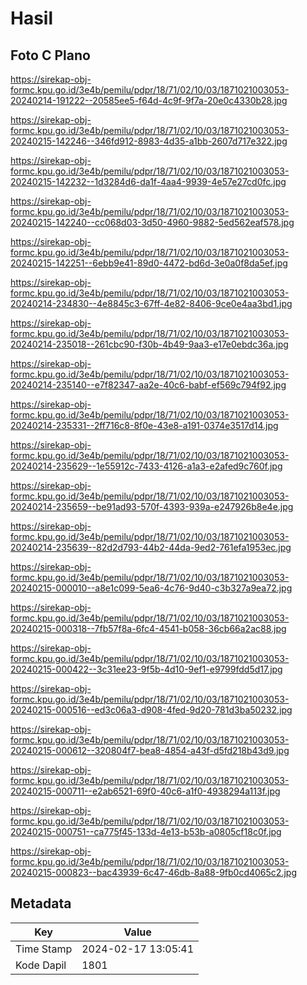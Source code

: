 # Hasil

## Foto C Plano

https://sirekap-obj-formc.kpu.go.id/3e4b/pemilu/pdpr/18/71/02/10/03/1871021003053-20240214-191222--20585ee5-f64d-4c9f-9f7a-20e0c4330b28.jpg

https://sirekap-obj-formc.kpu.go.id/3e4b/pemilu/pdpr/18/71/02/10/03/1871021003053-20240215-142246--346fd912-8983-4d35-a1bb-2607d717e322.jpg

https://sirekap-obj-formc.kpu.go.id/3e4b/pemilu/pdpr/18/71/02/10/03/1871021003053-20240215-142232--1d3284d6-da1f-4aa4-9939-4e57e27cd0fc.jpg

https://sirekap-obj-formc.kpu.go.id/3e4b/pemilu/pdpr/18/71/02/10/03/1871021003053-20240215-142240--cc068d03-3d50-4960-9882-5ed562eaf578.jpg

https://sirekap-obj-formc.kpu.go.id/3e4b/pemilu/pdpr/18/71/02/10/03/1871021003053-20240215-142251--6ebb9e41-89d0-4472-bd6d-3e0a0f8da5ef.jpg

https://sirekap-obj-formc.kpu.go.id/3e4b/pemilu/pdpr/18/71/02/10/03/1871021003053-20240214-234830--4e8845c3-67ff-4e82-8406-9ce0e4aa3bd1.jpg

https://sirekap-obj-formc.kpu.go.id/3e4b/pemilu/pdpr/18/71/02/10/03/1871021003053-20240214-235018--261cbc90-f30b-4b49-9aa3-e17e0ebdc36a.jpg

https://sirekap-obj-formc.kpu.go.id/3e4b/pemilu/pdpr/18/71/02/10/03/1871021003053-20240214-235140--e7f82347-aa2e-40c6-babf-ef569c794f92.jpg

https://sirekap-obj-formc.kpu.go.id/3e4b/pemilu/pdpr/18/71/02/10/03/1871021003053-20240214-235331--2ff716c8-8f0e-43e8-a191-0374e3517d14.jpg

https://sirekap-obj-formc.kpu.go.id/3e4b/pemilu/pdpr/18/71/02/10/03/1871021003053-20240214-235629--1e55912c-7433-4126-a1a3-e2afed9c760f.jpg

https://sirekap-obj-formc.kpu.go.id/3e4b/pemilu/pdpr/18/71/02/10/03/1871021003053-20240214-235659--be91ad93-570f-4393-939a-e247926b8e4e.jpg

https://sirekap-obj-formc.kpu.go.id/3e4b/pemilu/pdpr/18/71/02/10/03/1871021003053-20240214-235639--82d2d793-44b2-44da-9ed2-761efa1953ec.jpg

https://sirekap-obj-formc.kpu.go.id/3e4b/pemilu/pdpr/18/71/02/10/03/1871021003053-20240215-000010--a8e1c099-5ea6-4c76-9d40-c3b327a9ea72.jpg

https://sirekap-obj-formc.kpu.go.id/3e4b/pemilu/pdpr/18/71/02/10/03/1871021003053-20240215-000318--7fb57f8a-6fc4-4541-b058-36cb66a2ac88.jpg

https://sirekap-obj-formc.kpu.go.id/3e4b/pemilu/pdpr/18/71/02/10/03/1871021003053-20240215-000422--3c31ee23-9f5b-4d10-9ef1-e9799fdd5d17.jpg

https://sirekap-obj-formc.kpu.go.id/3e4b/pemilu/pdpr/18/71/02/10/03/1871021003053-20240215-000516--ed3c06a3-d908-4fed-9d20-781d3ba50232.jpg

https://sirekap-obj-formc.kpu.go.id/3e4b/pemilu/pdpr/18/71/02/10/03/1871021003053-20240215-000612--320804f7-bea8-4854-a43f-d5fd218b43d9.jpg

https://sirekap-obj-formc.kpu.go.id/3e4b/pemilu/pdpr/18/71/02/10/03/1871021003053-20240215-000711--e2ab6521-69f0-40c6-a1f0-4938294a113f.jpg

https://sirekap-obj-formc.kpu.go.id/3e4b/pemilu/pdpr/18/71/02/10/03/1871021003053-20240215-000751--ca775f45-133d-4e13-b53b-a0805cf18c0f.jpg

https://sirekap-obj-formc.kpu.go.id/3e4b/pemilu/pdpr/18/71/02/10/03/1871021003053-20240215-000823--bac43939-6c47-46db-8a88-9fb0cd4065c2.jpg


## Metadata

| Key        | Value               |
| ---------- | ------------------- |
| Time Stamp | 2024-02-17 13:05:41 |
| Kode Dapil | 1801                |



